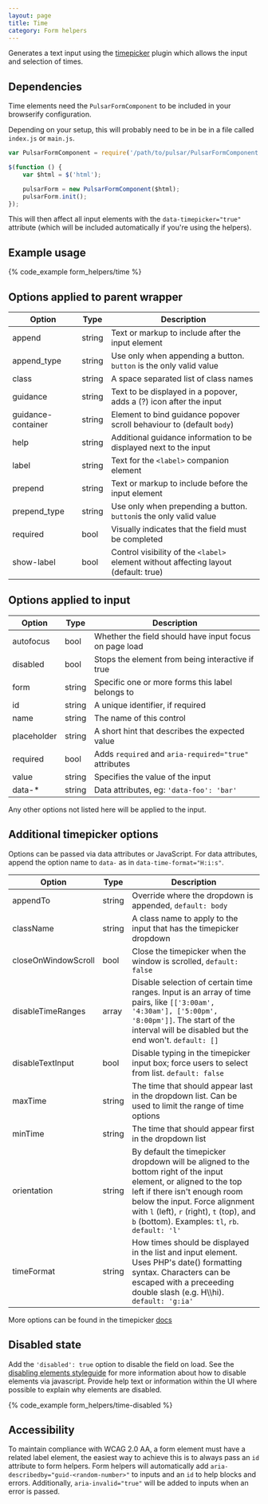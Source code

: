 ```yaml
---
layout: page
title: Time
category: Form helpers
---
```


Generates a text input using the [timepicker](https://github.com/jonthornton/jquery-timepicker) plugin which allows the input and selection of times.

## Dependencies

Time elements need the `PulsarFormComponent` to be included in your browserify configuration.

Depending on your setup, this will probably need to be in be in a file called `index.js` or `main.js`.

```javascript
var PulsarFormComponent = require('/path/to/pulsar/PulsarFormComponent');

$(function () {
    var $html = $('html');

    pulsarForm = new PulsarFormComponent($html);
    pulsarForm.init();
});
```

This will then affect all input elements with the `data-timepicker="true"` attribute (which will be included automatically if you're using the helpers).

## Example usage

{% code_example form_helpers/time %}

## Options applied to parent wrapper

Option       | Type   | Description
------------ | ------ | ---------------------------------------------------------
append       | string | Text or markup to include after the input element
append_type  | string | Use only when appending a button. `button` is the only valid value
class        | string | A space separated list of class names
guidance     | string | Text to be displayed in a popover, adds a (?) icon after the input
guidance-container | string | Element to bind guidance popover scroll behaviour to (default `body`)
help         | string | Additional guidance information to be displayed next to the input
label        | string | Text for the `<label>` companion element
prepend      | string | Text or markup to include before the input element
prepend_type | string | Use only when prepending a button. `button`is the only valid value
required     | bool   | Visually indicates that the field must be completed
show-label   | bool   | Control visibility of the `<label>` element without affecting layout (default: true)

## Options applied to input

Option      | Type   | Description
----------- | ------ | ---------------------------------------------------------
autofocus   | bool   | Whether the field should have input focus on page load
disabled    | bool   | Stops the element from being interactive if true
form        | string | Specific one or more forms this label belongs to
id          | string | A unique identifier, if required
name        | string | The name of this control
placeholder | string | A short hint that describes the expected value
required    | bool   | Adds `required` and `aria-required="true"` attributes
value       | string | Specifies the value of the input
data-*      | string | Data attributes, eg: `'data-foo': 'bar'`

Any other options not listed here will be applied to the input.

## Additional timepicker options

Options can be passed via data attributes or JavaScript. For data attributes, append the option name to `data-` as in `data-time-format="H:i:s"`.

Option              | Type   | Description
------------------- | ------ | ---------------------------------------------------------
appendTo            | string | Override where the dropdown is appended, `default: body`
className           | string | A class name to apply to the input that has the timepicker dropdown
closeOnWindowScroll | bool   | Close the timepicker when the window is scrolled, `default: false`
disableTimeRanges   | array  | Disable selection of certain time ranges. Input is an array of time pairs, like `[['3:00am', '4:30am'], ['5:00pm', '8:00pm']]`. The start of the interval will be disabled but the end won't. `default: []`
disableTextInput    | bool   | Disable typing in the timepicker input box; force users to select from list. `default: false`
maxTime             | string | The time that should appear last in the dropdown list. Can be used to limit the range of time options
minTime             | string | The time that should appear first in the dropdown list
orientation         | string | By default the timepicker dropdown will be aligned to the bottom right of the input element, or aligned to the top left if there isn't enough room below the input. Force alignment with `l` (left), `r` (right), `t` (top), and `b` (bottom). Examples: `tl`, `rb`. `default: 'l'`
timeFormat          | string | How times should be displayed in the list and input element. Uses PHP's date() formatting syntax. Characters can be escaped with a preceeding double slash (e.g. H\\\hi). `default: 'g:ia'`

More options can be found in the timepicker [docs](https://github.com/jonthornton/jquery-timepicker)

## Disabled state

Add the `'disabled': true` option to disable the field on load. See the [disabling elements styleguide](styleguides/disabling_elements/) for more information about how to disable elements via javascript. Provide help text or information within the UI where possible to explain why elements are disabled.

{% code_example form_helpers/time-disabled %}

## Accessibility

To maintain compliance with WCAG 2.0 AA, a form element must have a related label element, the easiest way to achieve this is to always pass an `id` attribute to form helpers. Form helpers will automatically add `aria-describedby="guid-<random-number>"` to inputs and an `id` to help blocks and errors. Additionally, `aria-invalid="true"` will be added to inputs when an error is passed.
